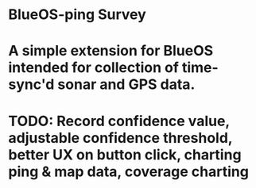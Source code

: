 # BlueOS-ping Survey
# A simple extension for BlueOS intended for collection of time-sync'd sonar and GPS data. 
# TODO: Record confidence value, adjustable confidence threshold, better UX on button click, charting ping & map data, coverage charting
